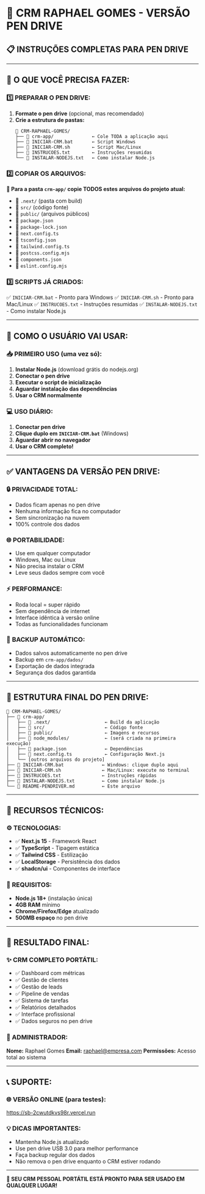 # 🎉 **CRM RAPHAEL GOMES - VERSÃO PEN DRIVE**

## 📋 **INSTRUÇÕES COMPLETAS PARA PEN DRIVE**

---

## 🎯 **O QUE VOCÊ PRECISA FAZER:**

### **1️⃣ PREPARAR O PEN DRIVE:**
1. **Formate o pen drive** (opcional, mas recomendado)
2. **Crie a estrutura de pastas:**
   ```
   📁 CRM-RAPHAEL-GOMES/
   ├── 📁 crm-app/              ← Cole TODA a aplicação aqui
   ├── 📄 INICIAR-CRM.bat       ← Script Windows
   ├── 📄 INICIAR-CRM.sh        ← Script Mac/Linux  
   ├── 📄 INSTRUCOES.txt        ← Instruções resumidas
   └── 📄 INSTALAR-NODEJS.txt   ← Como instalar Node.js
   ```

### **2️⃣ COPIAR OS ARQUIVOS:**
**📂 Para a pasta `crm-app/` copie TODOS estes arquivos do projeto atual:**
- 📁 `.next/` (pasta com build)
- 📁 `src/` (código fonte)
- 📁 `public/` (arquivos públicos)
- 📄 `package.json`
- 📄 `package-lock.json`
- 📄 `next.config.ts`
- 📄 `tsconfig.json`
- 📄 `tailwind.config.ts`
- 📄 `postcss.config.mjs`
- 📄 `components.json`
- 📄 `eslint.config.mjs`

### **3️⃣ SCRIPTS JÁ CRIADOS:**
✅ `INICIAR-CRM.bat` - Pronto para Windows
✅ `INICIAR-CRM.sh` - Pronto para Mac/Linux
✅ `INSTRUCOES.txt` - Instruções resumidas
✅ `INSTALAR-NODEJS.txt` - Como instalar Node.js

---

## 🚀 **COMO O USUÁRIO VAI USAR:**

### **📥 PRIMEIRO USO (uma vez só):**
1. **Instalar Node.js** (download grátis do nodejs.org)
2. **Conectar o pen drive**
3. **Executar o script de inicialização**
4. **Aguardar instalação das dependências**
5. **Usar o CRM normalmente**

### **💻 USO DIÁRIO:**
1. **Conectar pen drive**
2. **Clique duplo em `INICIAR-CRM.bat`** (Windows)
3. **Aguardar abrir no navegador**
4. **Usar o CRM completo!**

---

## ✅ **VANTAGENS DA VERSÃO PEN DRIVE:**

### 🔒 **PRIVACIDADE TOTAL:**
- Dados ficam apenas no pen drive
- Nenhuma informação fica no computador
- Sem sincronização na nuvem
- 100% controle dos dados

### 🌐 **PORTABILIDADE:**
- Use em qualquer computador
- Windows, Mac ou Linux
- Não precisa instalar o CRM
- Leve seus dados sempre com você

### ⚡ **PERFORMANCE:**
- Roda local = super rápido
- Sem dependência de internet
- Interface idêntica à versão online
- Todas as funcionalidades funcionam

### 💾 **BACKUP AUTOMÁTICO:**
- Dados salvos automaticamente no pen drive
- Backup em `crm-app/dados/`
- Exportação de dados integrada
- Segurança dos dados garantida

---

## 📁 **ESTRUTURA FINAL DO PEN DRIVE:**

```
📂 CRM-RAPHAEL-GOMES/
├── 📁 crm-app/
│   ├── 📁 .next/                    ← Build da aplicação
│   ├── 📁 src/                      ← Código fonte
│   ├── 📁 public/                   ← Imagens e recursos
│   ├── 📁 node_modules/             ← (será criada na primeira execução)
│   ├── 📄 package.json              ← Dependências
│   ├── 📄 next.config.ts            ← Configuração Next.js
│   └── [outros arquivos do projeto]
├── 📄 INICIAR-CRM.bat              ← Windows: clique duplo aqui
├── 📄 INICIAR-CRM.sh               ← Mac/Linux: execute no terminal
├── 📄 INSTRUCOES.txt               ← Instruções rápidas
├── 📄 INSTALAR-NODEJS.txt          ← Como instalar Node.js
└── 📄 README-PENDRIVER.md          ← Este arquivo
```

---

## 🔧 **RECURSOS TÉCNICOS:**

### **⚙️ TECNOLOGIAS:**
- ✅ **Next.js 15** - Framework React
- ✅ **TypeScript** - Tipagem estática
- ✅ **Tailwind CSS** - Estilização
- ✅ **LocalStorage** - Persistência dos dados
- ✅ **shadcn/ui** - Componentes de interface

### **💽 REQUISITOS:**
- **Node.js 18+** (instalação única)
- **4GB RAM** mínimo
- **Chrome/Firefox/Edge** atualizado
- **500MB espaço** no pen drive

---

## 🎊 **RESULTADO FINAL:**

### **✨ CRM COMPLETO PORTÁTIL:**
- ✅ Dashboard com métricas
- ✅ Gestão de clientes
- ✅ Gestão de leads
- ✅ Pipeline de vendas
- ✅ Sistema de tarefas
- ✅ Relatórios detalhados
- ✅ Interface profissional
- ✅ Dados seguros no pen drive

### **👤 ADMINISTRADOR:**
**Nome:** Raphael Gomes
**Email:** raphael@empresa.com
**Permissões:** Acesso total ao sistema

---

## 📞 **SUPORTE:**

### **🌐 VERSÃO ONLINE (para testes):**
https://sb-2cwutdkvs98r.vercel.run

### **💡 DICAS IMPORTANTES:**
- Mantenha Node.js atualizado
- Use pen drive USB 3.0 para melhor performance
- Faça backup regular dos dados
- Não remova o pen drive enquanto o CRM estiver rodando

---

**🚀 SEU CRM PESSOAL PORTÁTIL ESTÁ PRONTO PARA SER USADO EM QUALQUER LUGAR!**